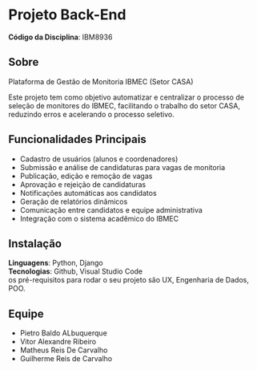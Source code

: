 # Projeto Back-End 

**Código da Disciplina**: IBM8936<br>

## Sobre 
Plataforma de Gestão de Monitoria IBMEC (Setor CASA)

Este projeto tem como objetivo automatizar e centralizar o processo de seleção de monitores do IBMEC, facilitando o trabalho do setor CASA, reduzindo erros e acelerando o processo seletivo.

## Funcionalidades Principais

- Cadastro de usuários (alunos e coordenadores)
- Submissão e análise de candidaturas para vagas de monitoria
- Publicação, edição e remoção de vagas
- Aprovação e rejeição de candidaturas
- Notificações automáticas aos candidatos
- Geração de relatórios dinâmicos
- Comunicação entre candidatos e equipe administrativa
- Integração com o sistema acadêmico do IBMEC

## Instalação 
**Linguagens**: Python, Django<br>
**Tecnologias**: Github, Visual Studio Code<br>
 os pré-requisitos para rodar o seu projeto são UX, Engenharia de Dados, POO.

## Equipe

- Pietro Baldo ALbuquerque
- Vitor Alexandre Ribeiro
- Matheus Reis De Carvalho
- Guilherme Reis de Carvalho